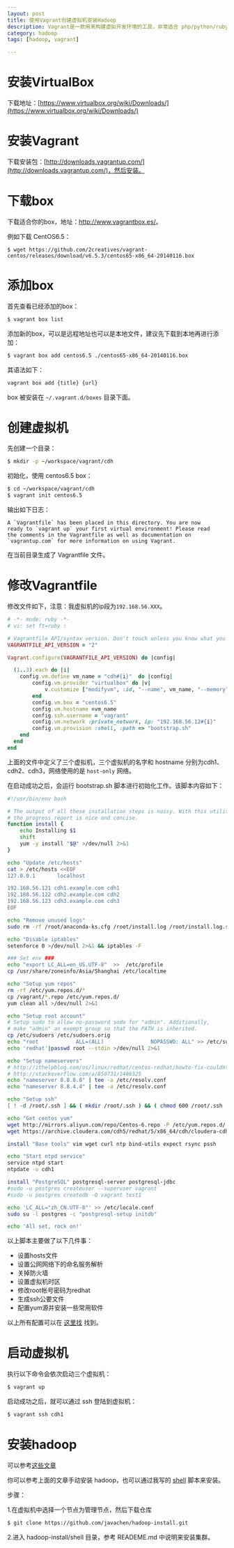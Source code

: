 ```yaml
---
layout: post
title: 使用Vagrant创建虚拟机安装Hadoop
description: Vagrant是一款用来构建虚拟开发环境的工具，非常适合 php/python/ruby/java 这类语言开发 web 应用，使用Vagrant可以快速的搭建虚拟机并安装自己的一些应用。本文主要是使用Vagrant创建3个虚拟机并用来安装hadoop集群。
category: hadoop
tags: [hadoop, vagrant]

---
```


# 安装VirtualBox

下载地址：[https://www.virtualbox.org/wiki/Downloads/](https://www.virtualbox.org/wiki/Downloads/)

# 安装Vagrant

下载安装包：[http://downloads.vagrantup.com/](http://downloads.vagrantup.com/)，然后安装。

# 下载box

下载适合你的box，地址：<http://www.vagrantbox.es/>。

例如下载 CentOS6.5：

~~~
$ wget https://github.com/2creatives/vagrant-centos/releases/download/v6.5.3/centos65-x86_64-20140116.box
~~~

# 添加box

首先查看已经添加的box：

~~~bash
$ vagrant box list
~~~

添加新的box，可以是远程地址也可以是本地文件，建议先下载到本地再进行添加：

~~~bash
$ vagrant box add centos6.5 ./centos65-x86_64-20140116.box
~~~

其语法如下：

~~~bash
vagrant box add {title} {url}
~~~

box 被安装在 `~/.vagrant.d/boxes` 目录下面。

# 创建虚拟机

先创建一个目录：

~~~bash
$ mkdir -p ~/workspace/vagrant/cdh
~~~

初始化，使用 centos6.5 box：

~~~bash
$ cd ~/workspace/vagrant/cdh
$ vagrant init centos6.5
~~~

输出如下日志：

~~~
A `Vagrantfile` has been placed in this directory. You are now
ready to `vagrant up` your first virtual environment! Please read
the comments in the Vagrantfile as well as documentation on
`vagrantup.com` for more information on using Vagrant.
~~~

在当前目录生成了 Vagrantfile 文件。

# 修改Vagrantfile

修改文件如下，注意：我虚拟机的ip段为`192.168.56.XXX`。

~~~ruby
# -*- mode: ruby -*-
# vi: set ft=ruby :

# Vagrantfile API/syntax version. Don't touch unless you know what you're doing!
VAGRANTFILE_API_VERSION = "2"

Vagrant.configure(VAGRANTFILE_API_VERSION) do |config|

  (1..3).each do |i|
    config.vm.define vm_name = "cdh#{i}"  do |config|
        config.vm.provider "virtualbox" do |v|
            v.customize ["modifyvm", :id, "--name", vm_name, "--memory", "2048",'--cpus', 1]
        end
        config.vm.box = "centos6.5"
        config.vm.hostname =vm_name
        config.ssh.username = "vagrant"
        config.vm.network :private_network, ip: "192.168.56.12#{i}"
	  	config.vm.provision :shell, :path => "bootstrap.sh"
    end
  end
end
~~~

上面的文件中定义了三个虚拟机，三个虚拟机的名字和 hostname 分别为cdh1、cdh2、cdh3，网络使用的是 `host-only` 网络。

在启动成功之后，会运行 bootstrap.sh 脚本进行初始化工作。该脚本内容如下：

~~~bash
#!/usr/bin/env bash

# The output of all these installation steps is noisy. With this utility
# the progress report is nice and concise.
function install {
    echo Installing $1
    shift
    yum -y install "$@" >/dev/null 2>&1
}

echo "Update /etc/hosts"
cat > /etc/hosts <<EOF
127.0.0.1       localhost

192.168.56.121 cdh1.example.com cdh1
192.168.56.122 cdh2.example.com cdh2
192.168.56.123 cdh3.example.com cdh3
EOF

echo "Remove unused logs"
sudo rm -rf /root/anaconda-ks.cfg /root/install.log /root/install.log.syslog /root/install-post.log

echo "Disable iptables"
setenforce 0 >/dev/null 2>&1 && iptables -F

### Set env ###
echo "export LC_ALL=en_US.UTF-8"  >>  /etc/profile
cp /usr/share/zoneinfo/Asia/Shanghai /etc/localtime

echo "Setup yum repos"
rm -rf /etc/yum.repos.d/*
cp /vagrant/*.repo /etc/yum.repos.d/
yum clean all >/dev/null 2>&1

echo "Setup root account"
# Setup sudo to allow no-password sudo for "admin". Additionally,
# make "admin" an exempt group so that the PATH is inherited.
cp /etc/sudoers /etc/sudoers.orig
echo "root            ALL=(ALL)               NOPASSWD: ALL" >> /etc/sudoers
echo 'redhat'|passwd root --stdin >/dev/null 2>&1

echo "Setup nameservers"
# http://ithelpblog.com/os/linux/redhat/centos-redhat/howto-fix-couldnt-resolve-host-on-centos-redhat-rhel-fedora/
# http://stackoverflow.com/a/850731/1486325
echo "nameserver 8.8.8.8" | tee -a /etc/resolv.conf
echo "nameserver 8.8.4.4" | tee -a /etc/resolv.conf

echo "Setup ssh"
[ ! -d /root/.ssh ] && ( mkdir /root/.ssh ) && ( chmod 600 /root/.ssh  ) && yes|ssh-keygen -f ~/.ssh/id_rsa -t rsa -N ""

echo "Get centos yum"
wget http://mirrors.aliyun.com/repo/Centos-6.repo -P /etc/yum.repos.d/
wget https://archive.cloudera.com/cdh5/redhat/5/x86_64/cdh/cloudera-cdh5.repo -P /etc/yum.repos.d/

install "Base tools" vim wget curl ntp bind-utils expect rsync pssh

echo "Start ntpd service"
service ntpd start
ntpdate -u cdh1

install "PostgreSQL" postgresql-server postgresql-jdbc
#sudo -u postgres createuser --superuser vagrant
#sudo -u postgres createdb -O vagrant test1 

echo 'LC_ALL="zh_CN.UTF-8"' >> /etc/locale.conf
sudo su -l postgres -c "postgresql-setup initdb"

echo 'All set, rock on!'
~~~

以上脚本主要做了以下几件事：

- 设置hosts文件
- 设置公网网络下的命名服务解析
- 关掉防火墙
- 设置虚拟机时区
- 修改root帐号密码为redhat
- 生成ssh公要文件
- 配置yum源并安装一些常用软件

以上所有配置可以在 [这里找](https://github.com/javachen/snippets/tree/master/vagrant/cdh) 找到。

# 启动虚拟机

执行以下命令会依次启动三个虚拟机：

~~~bash
$ vagrant up
~~~

启动成功之后，就可以通过 ssh 登陆到虚拟机：

~~~bash
$ vagrant ssh cdh1
~~~

# 安装hadoop

可以参考[这些文章](http://blog.javachen.com/categories.html#hadoop-ref)

你可以参考上面的文章手动安装 hadoop，也可以通过我写的 [shell](https://github.com/javachen/hadoop-install/tree/master/shell) 脚本来安装。

步骤：

1.在虚拟机中选择一个节点为管理节点，然后下载仓库

~~~bash
$ git clone https://github.com/javachen/hadoop-install.git
~~~

2.进入 hadoop-install/shell 目录，参考 READEME.md 中说明来安装集群。
